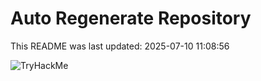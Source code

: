 # Auto Regenerate Repository

This README was last updated: 2025-07-10 11:08:56

 ![TryHackMe](https://tryhackme.com/badge/533634)